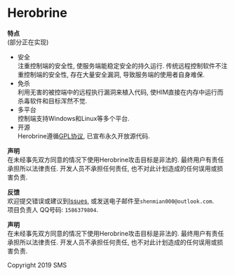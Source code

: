 
# Herobrine

 **特点**  
(部分正在实现)  
- 安全  
    注重控制端的安全性, 使服务端能稳定安全的持久运行. 传统远程控制软件不注重控制端的安全性, 存在大量安全漏洞, 导致服务端的使用者自身难保.  
- 免杀  
    利用无害的被控端中的远程执行漏洞来植入代码, 使HIM直接在内存中运行而杀毒软件和目标浑然不觉.  
- 多平台  
    控制端支持Windows和Linux等多个平台.
- 开源  
    Herobrine遵循[GPL协议](LICENSE), 已宣布永久开放源代码.

 **声明**  
在未经事先双方同意的情况下使用Herobrine攻击目标是非法的. 最终用户有责任承担所以法律责任. 开发人员不承担任何责任, 也不对此计划造成的任何误用或损害负责.

 **反馈**  
欢迎提交错误或建议到[Issues](https://gitee.com/ShenMian/Herobrine/issues), 或发送电子邮件至`shenmian000@outlook.com`.  
项目负责人 QQ号码: `1586379804`.

 **声明**  
在未经事先双方同意的情况下使用Herobrine攻击目标是非法的. 最终用户有责任承担所以法律责任. 开发人员不承担任何责任, 也不对此计划造成的任何误用或损害负责.

Copyright 2019 SMS
